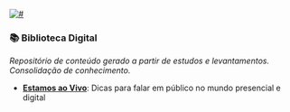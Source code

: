 [![#](https://img.shields.io/badge/licence-CC--BY--4.0-blue.svg?style=flat)](#) 

### 📚 Biblioteca Digital 

_Repositório de conteúdo gerado a partir de estudos e levantamentos. <br>
Consolidação de conhecimento._

- **[Estamos ao Vivo](eBook%20-%20ESTAMOS%20AO%20VIVO.pdf)**: Dicas para falar em público no mundo presencial e digital
